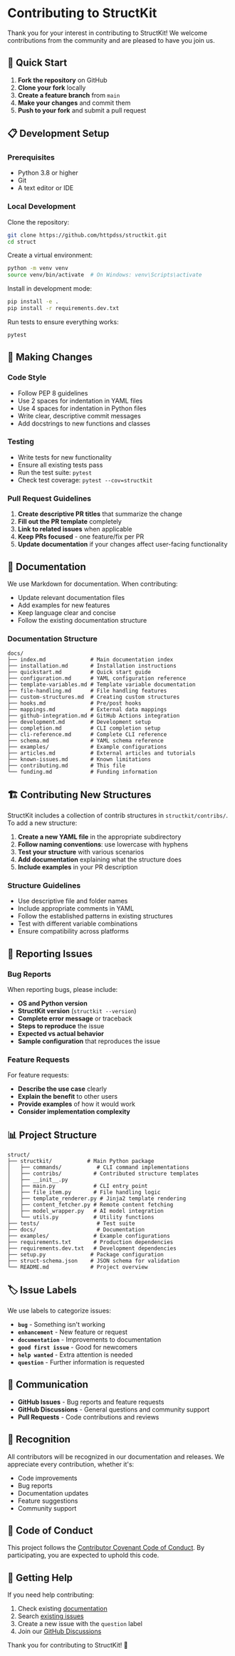 # Contributing to StructKit

Thank you for your interest in contributing to StructKit! We welcome contributions from the community and are pleased to have you join us.

## 🚀 Quick Start

1. **Fork the repository** on GitHub
2. **Clone your fork** locally
3. **Create a feature branch** from `main`
4. **Make your changes** and commit them
5. **Push to your fork** and submit a pull request

## 📋 Development Setup

### Prerequisites

- Python 3.8 or higher
- Git
- A text editor or IDE

### Local Development

Clone the repository:

```bash
git clone https://github.com/httpdss/structkit.git
cd struct
```

Create a virtual environment:

```bash
python -m venv venv
source venv/bin/activate  # On Windows: venv\Scripts\activate
```

Install in development mode:

```bash
pip install -e .
pip install -r requirements.dev.txt
```

Run tests to ensure everything works:

```bash
pytest
```

## 🔧 Making Changes

### Code Style

- Follow PEP 8 guidelines
- Use 2 spaces for indentation in YAML files
- Use 4 spaces for indentation in Python files
- Write clear, descriptive commit messages
- Add docstrings to new functions and classes

### Testing

- Write tests for new functionality
- Ensure all existing tests pass
- Run the test suite: `pytest`
- Check test coverage: `pytest --cov=structkit`

### Pull Request Guidelines

1. **Create descriptive PR titles** that summarize the change
2. **Fill out the PR template** completely
3. **Link to related issues** when applicable
4. **Keep PRs focused** - one feature/fix per PR
5. **Update documentation** if your changes affect user-facing functionality

## 📝 Documentation

We use Markdown for documentation. When contributing:

- Update relevant documentation files
- Add examples for new features
- Keep language clear and concise
- Follow the existing documentation structure

### Documentation Structure

```text
docs/
├── index.md              # Main documentation index
├── installation.md       # Installation instructions
├── quickstart.md         # Quick start guide
├── configuration.md      # YAML configuration reference
├── template-variables.md # Template variable documentation
├── file-handling.md      # File handling features
├── custom-structures.md  # Creating custom structures
├── hooks.md              # Pre/post hooks
├── mappings.md           # External data mappings
├── github-integration.md # GitHub Actions integration
├── development.md        # Development setup
├── completion.md         # CLI completion setup
├── cli-reference.md      # Complete CLI reference
├── schema.md             # YAML schema reference
├── examples/             # Example configurations
├── articles.md           # External articles and tutorials
├── known-issues.md       # Known limitations
├── contributing.md       # This file
└── funding.md            # Funding information
```

## 🏗️ Contributing New Structures

StructKit includes a collection of contrib structures in `structkit/contribs/`. To add a new structure:

1. **Create a new YAML file** in the appropriate subdirectory
2. **Follow naming conventions**: use lowercase with hyphens
3. **Test your structure** with various scenarios
4. **Add documentation** explaining what the structure does
5. **Include examples** in your PR description

### Structure Guidelines

- Use descriptive file and folder names
- Include appropriate comments in YAML
- Follow the established patterns in existing structures
- Test with different variable combinations
- Ensure compatibility across platforms

## 🐛 Reporting Issues

### Bug Reports

When reporting bugs, please include:

- **OS and Python version**
- **StructKit version** (`structkit --version`)
- **Complete error message** or traceback
- **Steps to reproduce** the issue
- **Expected vs actual behavior**
- **Sample configuration** that reproduces the issue

### Feature Requests

For feature requests:

- **Describe the use case** clearly
- **Explain the benefit** to other users
- **Provide examples** of how it would work
- **Consider implementation complexity**

## 📊 Project Structure

```text
struct/
├── structkit/           # Main Python package
│   ├── commands/           # CLI command implementations
│   ├── contribs/          # Contributed structure templates
│   ├── __init__.py
│   ├── main.py            # CLI entry point
│   ├── file_item.py       # File handling logic
│   ├── template_renderer.py # Jinja2 template rendering
│   ├── content_fetcher.py # Remote content fetching
│   ├── model_wrapper.py   # AI model integration
│   └── utils.py           # Utility functions
├── tests/                  # Test suite
├── docs/                   # Documentation
├── examples/              # Example configurations
├── requirements.txt       # Production dependencies
├── requirements.dev.txt   # Development dependencies
├── setup.py              # Package configuration
├── struct-schema.json    # JSON schema for validation
└── README.md             # Project overview
```

## 🏷️ Issue Labels

We use labels to categorize issues:

- **`bug`** - Something isn't working
- **`enhancement`** - New feature or request
- **`documentation`** - Improvements to documentation
- **`good first issue`** - Good for newcomers
- **`help wanted`** - Extra attention is needed
- **`question`** - Further information is requested

## 💬 Communication

- **GitHub Issues** - Bug reports and feature requests
- **GitHub Discussions** - General questions and community support
- **Pull Requests** - Code contributions and reviews

## 🙏 Recognition

All contributors will be recognized in our documentation and releases. We appreciate every contribution, whether it's:

- Code improvements
- Bug reports
- Documentation updates
- Feature suggestions
- Community support

## 📜 Code of Conduct

This project follows the [Contributor Covenant Code of Conduct](https://www.contributor-covenant.org/version/2/1/code_of_conduct/). By participating, you are expected to uphold this code.

## 🤝 Getting Help

If you need help contributing:

1. Check existing [documentation](index.md)
2. Search [existing issues](https://github.com/httpdss/structkit/issues)
3. Create a new issue with the `question` label
4. Join our [GitHub Discussions](https://github.com/httpdss/structkit/discussions)

Thank you for contributing to StructKit! 🎉
